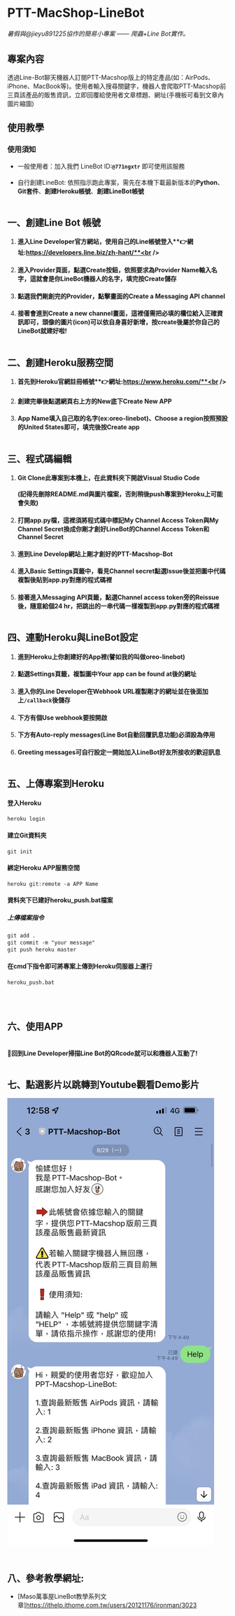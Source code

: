 # PTT-MacShop-LineBot

###### *暑假與@jieyu891225協作的簡易小專案 —— 爬蟲+Line Bot實作。*

## 專案內容
 透過Line-Bot聊天機器人訂閱PTT-Macshop版上的特定產品(如：AirPods、iPhone、MacBook等)。使用者輸入搜尋關鍵字，機器人會爬取PTT-Macshop前三頁該產品的販售資訊，立即回覆給使用者文章標題、網址(手機板可看到文章內圖片縮圖)

## 使用教學
### 使用須知
* 一般使用者：加入我們 LineBot ID:**```@771ngxtr```** 即可使用該服務<br /><br />
* 自行創建LineBot: 依照指示跑此專案，需先在本機下載最新版本的**Python**、**Git套件**、**創建Heroku帳號**、**創建LineBot帳號**<br /><br />

一、創建Line Bot 帳號
-------------
1. #### 進入**Line Developer**官方網站，使用自己的Line帳號登入**👉網址:https://developers.line.biz/zh-hant/**<br />
2. #### 進入**Provider**頁面，點選**Create**按鈕，依照要求為**Provider Name**輸入名字，這就會是你LineBot機器人的名字，填完按**Create**儲存<br />
3. #### 點選我們剛創完的Provider，點擊畫面的**Create a Messaging API channel**<br />
4. #### 接著會進到**Create a new channel**畫面，這裡僅需把必填的欄位給入正確資訊即可，頭像的圖片(**icon**)可以依自身喜好新增，按**create**後屬於你自己的LineBot就建好啦!<br /><br />

二、創建Heroku服務空間
-------------
1. #### 首先到**Heroku官網**註冊帳號**👉網址:https://www.heroku.com/**<br />
2. #### 創建完畢後點選網頁右上方的**New**底下**Create New APP**<br />
3. #### **App Name**填入自己取的名字(ex:oreo-linebot)、**Choose a region**按照預設的**United States**即可，填完後按**Create app**<br /><br />

三、程式碼編輯
-------------
1. #### Git Clone此專案到本機上，在此資料夾下開啟**Visual Studio Code**<br /><br />(記得先刪除**README.md與圖片檔案**，否則稍後push專案到Heroku上可能會失敗)<br />
2. #### 打開app.py檔，這裡須將程式碼中標記**My Channel Access Token**與**My Channel Secret**換成你剛才創好LineBot的Channel Access Token和Channel Secret<br />
3. #### 進到Line Develop網站上剛才創好的PTT-Macshop-Bot<br />
4. #### 進入**Basic Settings**頁籤中，看見**Channel secret**點選Issue後並把圖中代碼複製後貼到app.py對應的程式碼裡<br />
5. #### 接著進入**Messaging API**頁籤，點選**Channel access token**旁的**Reissue**後，隨意給個24 hr，把跳出的一串代碼一樣複製到app.py對應的程式碼裡<br /><br />

四、連動Heroku與LineBot設定
-------------
1. #### 進到Heroku上你創建好的App裡(譬如我的叫做oreo-linebot)<br />
2. #### 點選**Settings**頁籤，複製圖中**Your app can be found at**後的網址<br /> 
3. #### 進入你的Line Developer在**Webhook URL**複製剛才的網址並在後面加上```/callback```後儲存<br />
4. #### 下方有個**Use webhook**要按開啟<br />
5. #### 下方有**Auto-reply messages**(Line Bot自動回覆訊息功能)必須設為停用<br />
6. #### **Greeting messages**可自行設定一開始加入LineBot好友所接收的歡迎訊息<br /><br />

五、上傳專案到Heroku
-------------
#### 登入Heroku
```
heroku login
```
#### 建立Git資料夾
```
git init
```
#### 綁定Heroku APP服務空間
```
heroku git:remote -a APP Name
```
#### 資料夾下已建好heroku_push.bat檔案
##### 上傳檔案指令
```
git add .
git commit -m "your message"
git push heroku master
```

#### 在cmd下指令即可將專案上傳到Heroku伺服器上運行
```
heroku_push.bat
```
<br /><br />

六、使用APP
-------------
#### <br />🎉回到Line Developer掃描Line Bot的QRcode就可以和機器人互動了!<br /><br />

七、點選影片以跳轉到Youtube觀看Demo影片
-------------
[![IMAGE ALT TEXT](https://github.com/Yu-Rou-Weng/PTT-MacShop-LineBot/blob/master/%E9%A0%90%E8%A6%BD.jpg)](https://youtu.be/BAt43ldx5pA "PTT-MacShop-LineBot成果展示")

<br />八、參考教學網址:
-------------
* [Maso萬事屋LineBot教學系列文章]https://ithelp.ithome.com.tw/users/20121176/ironman/3023
